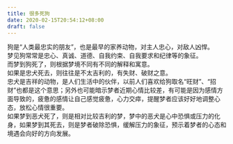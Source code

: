 ```yaml
---
title: 很多死狗
date: 2020-02-15T20:54:12+08:00
draft: false
---
```


狗是“人类最忠实的朋友”，也是最早的家养动物，对主人忠心，对敌人凶悍。<br>
梦见狗常常是忠心、真诚、道德、自我约束、自我要求和纪律等的象征。<br>
而梦到狗死了，则根据梦境不同有不同的解释和寓意。<br>
如果是忠犬死去，则往往是不太吉利的，有失财、破财之意。<br>
忠犬是吉祥的动物，是人们生活中的伙伴，以前人们喜欢给狗取名“旺财”、“招财”也都是这个意思；另外也可能暗示梦者近期心情比较差，有可能是因为感情方面导致的，疲惫的感情让自己感觉疲惫，心力交瘁，提醒梦者应该好好地调整心态，放松心情很重要。<br>
如果梦到恶犬死了，则是相对比较吉利的梦，梦中的恶犬是心中恐惧或压力的化身，如果梦到其死去，则是梦者破除恐惧，缓解压力的象征，预示着梦者的心态和境遇会向好的方向发展。<br>
